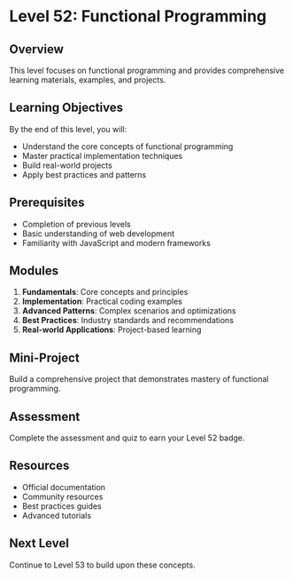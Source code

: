 # Level 52: Functional Programming

## Overview
This level focuses on functional programming and provides comprehensive learning materials, examples, and projects.

## Learning Objectives
By the end of this level, you will:
- Understand the core concepts of functional programming
- Master practical implementation techniques
- Build real-world projects
- Apply best practices and patterns

## Prerequisites
- Completion of previous levels
- Basic understanding of web development
- Familiarity with JavaScript and modern frameworks

## Modules
1. **Fundamentals**: Core concepts and principles
2. **Implementation**: Practical coding examples
3. **Advanced Patterns**: Complex scenarios and optimizations
4. **Best Practices**: Industry standards and recommendations
5. **Real-world Applications**: Project-based learning

## Mini-Project
Build a comprehensive project that demonstrates mastery of functional programming.

## Assessment
Complete the assessment and quiz to earn your Level 52 badge.

## Resources
- Official documentation
- Community resources
- Best practices guides
- Advanced tutorials

## Next Level
Continue to Level 53 to build upon these concepts.
